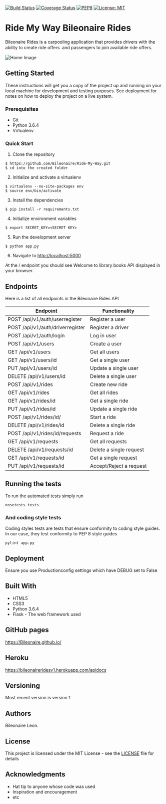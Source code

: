 [![Build Status](https://travis-ci.org/Bileonaire/Ride-My-Way.svg?branch=Develop-V1-API)](https://travis-ci.org/Bileonaire/Ride-My-Way)
[![Coverage Status](https://coveralls.io/repos/github/Bileonaire/Ride-My-Way/badge.svg?branch=Develop-V1-API)](https://coveralls.io/github/Bileonaire/Ride-My-Way?branch=Develop-V1-API)
[![PEP8](https://img.shields.io/badge/code%20style-pep8-green.svg)](https://www.python.org/dev/peps/pep-0008/)
[![License: MIT](https://img.shields.io/badge/License-MIT-green.svg)](https://opensource.org/licenses/MIT)

# Ride My Way Bileonaire Rides
Bileonaire Rides is a carpooling application that provides drivers with the ability to create ride oﬀers  and passengers to join available ride oﬀers. 

![Home Image](https://raw.github.com/Bileonaire/Ride-My-Way/Develop-V1-API/bileonaire.jpg)

## Getting Started

These instructions will get you a copy of the project up and running on your local machine for development and testing purposes. See deployment for notes on how to deploy the project on a live system.

### Prerequisites

* Git
* Python 3.6.4
* Virtualenv

### Quick Start

1. Clone the repository

```
$ https://github.com/Bileonaire/Ride-My-Way.git
$ cd into the created folder
```
  
2. Initialize and activate a virtualenv

```
$ virtualenv --no-site-packages env
$ source env/bin/activate
```

3. Install the dependencies

```
$ pip install -r requirements.txt
```

4. Initialize environment variables

```
$ export SECRET_KEY=<SECRET KEY>
```

5. Run the development server

```
$ python app.py
```

6. Navigate to [http://localhost:5000](http://localhost:5000)

At the / endpoint you should see Welcome to library books API displayed in your browser.

## Endpoints

Here is a list of all endpoints in the Bileonaire Rides API

Endpoint | Functionality 
------------ | -------------
POST   /api/v1/auth/userregister | Register a user
POST   /api/v1/auth/driverregister | Register a driver
POST   /api/v1/auth/login | Log in user
POST   /api/v1/users | Create a user
GET    /api/v1/users | Get all users
GET   /api/v1/users/id | Get a single user
PUT  /api/v1/users/id | Update a single user
DELETE   /api/v1/users/id | Delete a single user
POST   /api/v1/rides | Create new ride
GET   /api/v1/rides | Get all rides
GET   /api/v1/rides/id | Get a single ride
PUT   /api/v1/rides/id | Update a single ride
POST   /api/v1/rides/id/ | Start a ride
DELETE   /api/v1/rides/id | Delete a single ride
POST   /api/v1/rides/id/requests | Request a ride
GET   /api/v1/requests | Get all requests
DELETE   /api/v1/requests/id | Delete a single request
GET   /api/v1/requests/id | Get a single request
PUT  /api/v1/requests/id | Accept/Reject a request

## Running the tests

To run the automated tests simply run

```
nosetests tests
```

### And coding style tests

Coding styles tests are tests that ensure conformity to coding style guides. In our case, they test conformity to
PEP 8 style guides

```
pylint app.py
```

## Deployment

Ensure you use Productionconfig settings which have DEBUG set to False

## Built With

* HTML5
* CSS3
* Python 3.6.4
* Flask - The web framework used

## GitHub pages

https://Bileonaire.github.io/

## Heroku

https://bileonaireridesv1.herokuapp.com/apidocs

## Versioning

Most recent version is version 1

## Authors

Bileonaire Leon.

## License

This project is licensed under the MIT License - see the [LICENSE](LICENSE) file for details

## Acknowledgments

* Hat tip to anyone whose code was used
* Inspiration and encouragement
* etc
